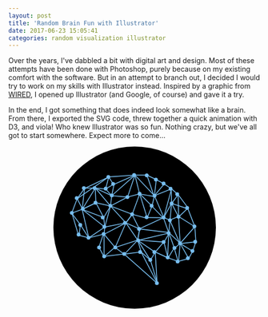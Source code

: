 ```yaml
---
layout: post
title: 'Random Brain Fun with Illustrator'
date: 2017-06-23 15:05:41
categories: random visualization illustrator
---
```


Over the years, I've dabbled a bit with digital art and design. Most of these attempts have been done with Photoshop, purely because on my existing comfort with the software. But in an attempt to branch out, I decided I would try to work on my skills with Illustrator instead. Inspired by a graphic from [WIRED](https://www.youtube.com/watch?v=Bxp9Rh7srIg), I opened up Illustrator (and Google, of course) and gave it a try.

In the end, I got something that does indeed look somewhat like a brain. From there, I exported the SVG code, threw together a quick animation with D3, and viola! Who knew Illustrator was so fun. Nothing crazy, but we've all got to start somewhere. Expect more to come...

<style>
    #brain_viz_container {
        width: 325px;
        margin: auto;
    }

    #brain_viz {
        width: 100%;
        height: auto;
    }

    #brain_viz line {
        fill: none;
        stroke: #77bdee;
        stroke-width: 3;
    }

    #brain_viz circle:not(#background_circle) {
        fill: #77bdee;
    }
</style>

<div id="brain_viz_container">
    <svg id="brain_viz" viewBox="-50 -50 600 600">
        <circle id="background_circle" cx="250" cy="250" r="300"/>
        <line x1="356.396" y1="213.275" x2="295.861" y2="212.697"/>
        <line x1="266.287" y1="254.945" x2="356.396" y2="213.275"/>
        <line x1="262.855" y1="297.188" x2="375.528" y2="270.223"/>
        <line x1="139.737" y1="247.904" x2="80.657" y2="287.807"/>
        <line x1="56.247" y1="182.52" x2="139.737" y2="247.904"/>
        <line x1="56.247" y1="182.52" x2="106.944" y2="157.976"/>
        <line x1="135.713" y1="212.697" x2="56.247" y2="182.52"/>
        <line x1="106.944" y1="157.976" x2="135.713" y2="212.697"/>
        <line x1="177.224" y1="322.676" x2="136.987" y2="357.548"/>
        <line x1="210.754" y1="348.16" x2="177.224" y2="322.676"/>
        <line x1="273.791" y1="340.111" x2="210.754" y2="348.16"/>
        <line x1="332.804" y1="454.115" x2="273.791" y2="340.111"/>
        <line x1="260.378" y1="295.854" x2="326.099" y2="341.453"/>
        <line x1="268.426" y1="256.957" x2="260.378" y2="295.854"/>
        <line x1="240.261" y1="200.626" x2="268.426" y2="256.957"/>
        <line x1="295.25" y1="215.379" x2="240.261" y2="200.626"/>
        <line x1="314.027" y1="171.12" x2="295.25" y2="215.379"/>
        <line x1="356.945" y1="215.379" x2="314.027" y2="171.12"/>
        <line x1="377.062" y1="271.711" x2="356.945" y2="215.379"/>
        <line x1="358.287" y1="303.9" x2="377.062" y2="271.711"/>
        <line x1="373.04" y1="362.912" x2="358.287" y2="303.9"/>
        <line x1="395.841" y1="325.357" x2="373.04" y2="362.912"/>
        <line x1="410.595" y1="374.982" x2="395.841" y2="325.357"/>
        <line x1="417.971" y1="308.499" x2="464.242" y2="337.43"/>
        <line x1="449.488" y1="364.254" x2="417.971" y2="308.499"/>
        <line x1="417.3" y1="309.266" x2="476.112" y2="302.424"/>
        <line x1="379.746" y1="222.086" x2="417.3" y2="309.266"/>
        <line x1="411.936" y1="208.674" x2="379.746" y2="222.086"/>
        <line x1="472.29" y1="246.497" x2="411.936" y2="208.674"/>
        <line x1="386.453" y1="160.39" x2="446.808" y2="180.508"/>
        <line x1="410.595" y1="128.201" x2="386.453" y2="160.39"/>
        <line x1="322.075" y1="134.907" x2="295.25" y2="55.776"/>
        <line x1="268.426" y1="125.519" x2="322.075" y2="134.907"/>
        <line x1="250.99" y1="55.776" x2="268.426" y2="125.519"/>
        <line x1="171.859" y1="90.647" x2="250.99" y2="55.776"/>
        <line x1="154.423" y1="62.481" x2="171.859" y2="90.647"/>
        <line x1="57.856" y1="181.85" x2="37.738" y2="142.954"/>
        <line x1="17.62" y1="196.603" x2="57.856" y2="181.85"/>
        <line x1="49.809" y1="239.521" x2="17.62" y2="196.603"/>
        <line x1="44.444" y1="278.416" x2="49.809" y2="239.521"/>
        <line x1="323.014" y1="131.822" x2="250.99" y2="55.776"/>
        <line x1="357.616" y1="212.697" x2="323.014" y2="131.822"/>
        <line x1="386.185" y1="159.787" x2="357.616" y2="212.697"/>
        <line x1="323.014" y1="131.822" x2="386.185" y2="106.272"/>
        <line x1="330.055" y1="71.267" x2="323.014" y2="131.822"/>
        <line x1="37.738" y1="142.954" x2="154.423" y2="62.481"/>
        <line x1="65.099" y1="103.858" x2="56.247" y2="182.52"/>
        <line x1="104.53" y1="103.858" x2="65.099" y2="103.858"/>
        <line x1="142.755" y1="106.876" x2="104.53" y2="103.858"/>
        <line x1="165.287" y1="131.822" x2="142.755" y2="106.876"/>
        <line x1="223.831" y1="137.053" x2="165.287" y2="131.822"/>
        <line x1="268.693" y1="124.781" x2="223.831" y2="137.053"/>
        <line x1="241.132" y1="200.626" x2="268.693" y2="124.781"/>
        <line x1="217.795" y1="232.413" x2="241.132" y2="200.626"/>
        <line x1="160.849" y1="170.248" x2="217.795" y2="232.413"/>
        <line x1="106.944" y1="157.976" x2="160.849" y2="170.248"/>
        <line x1="56.247" y1="182.52" x2="106.944" y2="157.976"/>
        <line x1="165.287" y1="131.822" x2="104.53" y2="103.858"/>
        <line x1="160.849" y1="170.248" x2="165.287" y2="131.822"/>
        <line x1="241.132" y1="200.626" x2="160.849" y2="170.248"/>
        <line x1="217.795" y1="232.413" x2="241.132" y2="200.626"/>
        <line x1="139.737" y1="247.904" x2="217.795" y2="232.413"/>
        <line x1="160.849" y1="170.248" x2="139.737" y2="247.904"/>
        <line x1="104.53" y1="103.858" x2="106.944" y2="157.976"/>
        <line x1="142.755" y1="106.876" x2="154.423" y2="62.817"/>
        <line x1="171.538" y1="90.086" x2="142.755" y2="106.876"/>
        <line x1="165.287" y1="131.822" x2="174.139" y2="88.568"/>
        <line x1="250.99" y1="55.776" x2="165.287" y2="131.822"/>
        <line x1="223.831" y1="137.053" x2="250.99" y2="55.776"/>
        <line x1="160.849" y1="170.248" x2="223.831" y2="137.053"/>
        <line x1="135.713" y1="212.697" x2="160.849" y2="170.248"/>
        <line x1="139.737" y1="247.904" x2="135.713" y2="212.697"/>
        <line x1="137.122" y1="274.661" x2="139.737" y2="247.904"/>
        <line x1="217.795" y1="232.413" x2="137.122" y2="274.661"/>
        <line x1="178.163" y1="323.348" x2="217.795" y2="232.413"/>
        <line x1="261.452" y1="296.188" x2="178.163" y2="323.348"/>
        <line x1="396.646" y1="326.171" x2="376.125" y2="268.225"/>
        <line x1="417.3" y1="309.266" x2="396.646" y2="326.171"/>
        <line x1="472.29" y1="246.496" x2="417.3" y2="309.266"/>
        <line x1="412.338" y1="375.461" x2="417.971" y2="307.654"/>
        <line x1="326.232" y1="340.254" x2="371.699" y2="361.378"/>
        <line x1="308.335" y1="370.32" x2="326.232" y2="340.254"/>
        <line x1="261.452" y1="296.188" x2="308.335" y2="370.32"/>
        <line x1="268.493" y1="254.945" x2="261.452" y2="296.188"/>
        <line x1="217.795" y1="232.413" x2="268.493" y2="254.945"/>
        <line x1="261.452" y1="296.188" x2="217.795" y2="232.413"/>
        <line x1="213.065" y1="347.295" x2="261.452" y2="296.188"/>
        <line x1="137.122" y1="274.661" x2="137.122" y2="356.341"/>
        <line x1="178.163" y1="323.348" x2="137.122" y2="274.661"/>
        <line x1="308.335" y1="370.32" x2="334.682" y2="457.334"/>
        <line x1="273.925" y1="340.254" x2="308.335" y2="370.32"/>
        <line x1="261.452" y1="296.188" x2="273.925" y2="340.254"/>
        <line x1="357.616" y1="303.229" x2="261.452" y2="296.188"/>
        <line x1="326.232" y1="340.254" x2="357.616" y2="303.229"/>
        <line x1="376.125" y1="268.225" x2="371.699" y2="361.378"/>
        <line x1="417.971" y1="307.654" x2="376.125" y2="268.225"/>
        <line x1="412.338" y1="210.686" x2="417.971" y2="307.654"/>
        <line x1="447.344" y1="177.289" x2="412.338" y2="210.686"/>
        <line x1="412.338" y1="210.686" x2="410.595" y2="128.201"/>
        <line x1="386.185" y1="159.787" x2="412.338" y2="210.686"/>
        <line x1="380.752" y1="222.756" x2="386.185" y2="159.787"/>
        <line x1="357.616" y1="212.697" x2="380.752" y2="222.756"/>
        <line x1="386.185" y1="106.272" x2="357.616" y2="212.697"/>
        <line x1="323.014" y1="131.822" x2="360.433" y2="86.959"/>
        <line x1="314.161" y1="170.248" x2="323.014" y2="131.822"/>
        <line x1="268.693" y1="124.781" x2="314.161" y2="170.248"/>
        <line x1="295.861" y1="212.697" x2="268.693" y2="124.781"/>
        <line x1="376.125" y1="268.225" x2="268.493" y2="254.945"/>
        <line x1="380.752" y1="222.756" x2="376.125" y2="268.225"/>
        <line x1="105.25" y1="103.915" x2="160.849" y2="170.248"/>
        <line x1="56.247" y1="182.52" x2="104.53" y2="103.858"/>
        <line x1="80.657" y1="287.807" x2="56.247" y2="182.52"/>
        <line x1="49.809" y1="239.521" x2="80.657" y2="287.807"/>
        <line x1="385.024" y1="106.742" x2="386.453" y2="161.333"/>
        <line class="brain_border" x1="42.176" y1="276.404" x2="17.62" y2="193.75"/>
        <line class="brain_border" x1="134.305" y1="274.393" x2="80.657" y2="287.807"/>
        <line class="brain_border" x1="118.211" y1="322.676" x2="134.305" y2="274.393"/>
        <line class="brain_border" x1="136.987" y1="357.548" x2="118.211" y2="322.676"/>
        <line class="brain_border" x1="326.099" y1="341.453" x2="332.804" y2="454.115"/>
        <line class="brain_border" x1="449.488" y1="364.254" x2="410.595" y2="374.982"/>
        <line class="brain_border" x1="464.242" y1="337.43" x2="449.488" y2="364.254"/>
        <line class="brain_border" x1="446.808" y1="180.508" x2="472.29" y2="246.497"/>
        <line class="brain_border" x1="386.453" y1="106.742" x2="410.595" y2="128.201"/>
        <line class="brain_border" x1="358.287" y1="87.965" x2="386.453" y2="106.742"/>
        <line class="brain_border" x1="328.78" y1="71.87" x2="358.287" y2="87.965"/>
        <line class="brain_border" x1="295.25" y1="55.776" x2="328.78" y2="71.87"/>
        <line class="brain_border" x1="64.562" y1="105.401" x2="154.423" y2="62.481"/>
        <line class="brain_border" x1="37.738" y1="142.954" x2="64.562" y2="105.401"/>
        <line class="brain_border" x1="80.657" y1="287.807" x2="44.444" y2="278.416"/>
        <line class="brain_border" x1="250.99" y1="55.776" x2="295.25" y2="55.776"/>
        <line class="brain_border" x1="154.423" y1="62.481" x2="250.99" y2="55.776"/>
        <line class="brain_border" x1="17.62" y1="196.603" x2="37.738" y2="142.954"/>
        <line class="brain_border" x1="476.112" y1="302.424" x2="472.29" y2="246.496"/>
        <line class="brain_border" x1="464.242" y1="337.43" x2="476.112" y2="302.424"/>
        <line class="brain_border" x1="371.699" y1="361.378" x2="412.338" y2="375.461"/>
        <line class="brain_border" x1="137.122" y1="356.341" x2="213.065" y2="347.295"/>
        <line class="brain_border" x1="371.699" y1="361.378" x2="326.232" y2="340.254"/>
        <line class="brain_border" x1="410.595" y1="128.201" x2="447.344" y2="177.289"/>
        <line class="brain_border" x1="211.5" y1="348" x2="332.804" y2="455.5"/>
        <circle cx="294.654" cy="56.776" r="7.042"/>
        <circle cx="248.003" cy="55.167" r="7.042"/>
        <circle cx="152.827" cy="62.817" r="7.042"/>
        <circle cx="170.542" cy="88.568" r="7.042"/>
        <circle cx="268.098" cy="124.781" r="7.041"/>
        <circle cx="312.565" cy="169.248" r="7.042"/>
        <circle cx="323.417" cy="131.822" r="7.042"/>
        <circle cx="328.458" cy="72.267" r="7.041"/>
        <circle cx="356.836" cy="86.959" r="7.042"/>
        <circle cx="382.587" cy="106.272" r="7.042"/>
        <circle cx="407.131" cy="126.391" r="7.042"/>
        <circle cx="443.747" cy="177.289" r="7.042"/>
        <circle cx="165.69" cy="130.822" r="7.042"/>
        <circle cx="223.234" cy="137.053" r="7.041"/>
        <circle cx="143.158" cy="105.876" r="7.041"/>
        <circle cx="101.934" cy="103.858" r="7.041"/>
        <circle cx="105.348" cy="157.976" r="7.041"/>
        <circle cx="58.65" cy="180.52" r="7.041"/>
        <circle cx="36.141" cy="140.674" r="7.042"/>
        <circle cx="62.502" cy="103.858" r="7.041"/>
        <circle cx="18.041" cy="195.603" r="7.041"/>
        <circle cx="49.218" cy="240.119" r="7.042"/>
        <circle cx="42.994" cy="275.667" r="7.042"/>
        <circle cx="79.597" cy="287.285" r="7.042"/>
        <circle cx="135.525" cy="273.661" r="7.041"/>
        <circle cx="118.614" cy="323.347" r="7.042"/>
        <circle cx="137.525" cy="356.341" r="7.041"/>
        <circle cx="178.566" cy="323.348" r="7.041"/>
        <circle cx="211.469" cy="347.295" r="7.041"/>
        <circle cx="270.329" cy="340.254" r="7.042"/>
        <circle cx="332.085" cy="455.334" r="7.041"/>
        <circle cx="307.738" cy="369.321" r="7.041"/>
        <circle cx="322.635" cy="340.254" r="7.042"/>
        <circle cx="372.103" cy="360.378" r="7.041"/>
        <circle cx="408.741" cy="375.461" r="7.041"/>
        <circle cx="446.562" cy="363.28" r="7.042"/>
        <circle cx="463.326" cy="336.535" r="7.042"/>
        <circle cx="397.049" cy="325.171" r="7.041"/>
        <circle cx="357.02" cy="303.229" r="7.042"/>
        <circle cx="262.855" cy="297.188" r="7.042"/>
        <circle cx="375.528" cy="270.225" r="7.041"/>
        <circle cx="266.287" cy="254.945" r="7.041"/>
        <circle cx="214.199" cy="232.413" r="7.042"/>
        <circle cx="240.536" cy="200.626" r="7.042"/>
        <circle cx="294.266" cy="211.697" r="7.042"/>
        <circle cx="357.02" cy="212.697" r="7.042"/>
        <circle cx="380.156" cy="222.756" r="7.042"/>
        <circle cx="411.741" cy="209.686" r="7.041"/>
        <circle cx="386.587" cy="160.787" r="7.042"/>
        <circle cx="160.252" cy="169.248" r="7.041"/>
        <circle cx="132.117" cy="212.697" r="7.041"/>
        <circle cx="138.141" cy="246.904" r="7.041"/>
        <circle cx="473.516" cy="302.424" r="7.041"/>
        <circle cx="470.693" cy="245.496" r="7.042"/>
        <circle cx="417.374" cy="307.654" r="7.041"/>
    </svg>
</div>

<script>
    function animate_brain() {
        var available_lines = brain_svg.selectAll('line:not(.tbd):not(.brain_border)');

        if (available_lines.size() == 0) return;

        var ix = Math.floor(Math.random() * available_lines.size());

        var l1 = d3.select(available_lines._groups[0][ix]);
        var l2 = brain_svg.append('line')
            .attr('x1', l1.attr('x2'))
            .attr('y1', l1.attr('y2'))
            .attr('x2', l1.attr('x2'))
            .attr('y2', l1.attr('y2'));

        var x1 = l1.attr('x1'),
            y1 = l1.attr('y1');

        l2.transition().duration(1000).delay(200)
            .attr('x1', x1)
            .attr('y1', y1);

        l1.transition().duration(1000)
            .attr('x2', x1)
            .attr('y2', y1)
            .transition().delay(2000)
            .remove();
    }

    var brain_svg = d3.select('#brain_viz');
    var lines = brain_svg.selectAll('line'),
        dots  = brain_svg.selectAll('circle');

    var brain_interval = setInterval(function() {
        animate_brain();
    }, 200);

    $(window).blur(function() {
        clearInterval(brain_interval);
    });

    $(window).focus(function() {
        brain_interval = setInterval(function() {
            animate_brain();
        }, 200);
    });
</script>

